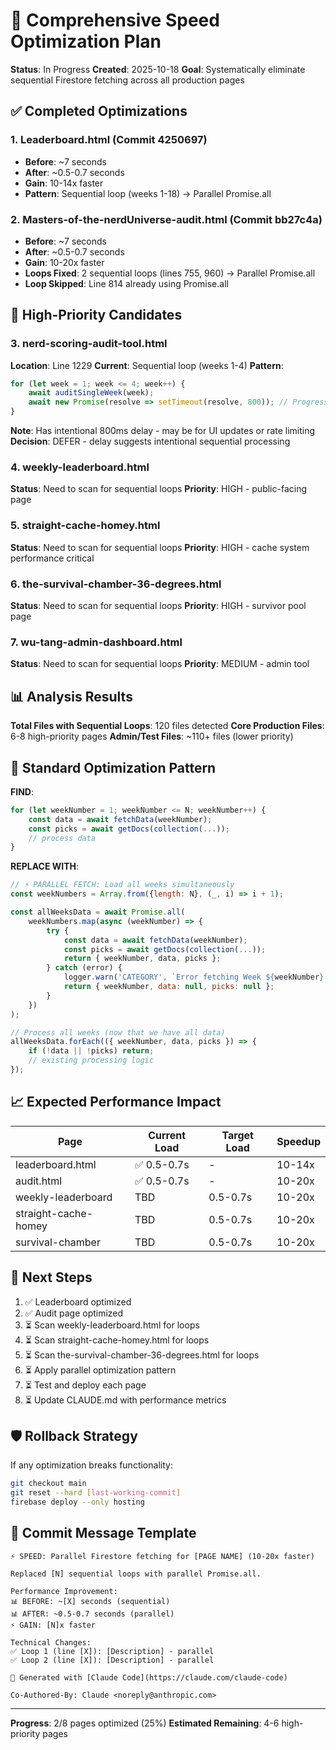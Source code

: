 # 🚀 Comprehensive Speed Optimization Plan
**Status**: In Progress
**Created**: 2025-10-18
**Goal**: Systematically eliminate sequential Firestore fetching across all production pages

## ✅ Completed Optimizations

### 1. Leaderboard.html (Commit 4250697)
- **Before**: ~7 seconds
- **After**: ~0.5-0.7 seconds
- **Gain**: 10-14x faster
- **Pattern**: Sequential loop (weeks 1-18) → Parallel Promise.all

### 2. Masters-of-the-nerdUniverse-audit.html (Commit bb27c4a)
- **Before**: ~7 seconds
- **After**: ~0.5-0.7 seconds
- **Gain**: 10-20x faster
- **Loops Fixed**: 2 sequential loops (lines 755, 960) → Parallel Promise.all
- **Loop Skipped**: Line 814 already using Promise.all

## 🎯 High-Priority Candidates

### 3. nerd-scoring-audit-tool.html
**Location**: Line 1229
**Current**: Sequential loop (weeks 1-4)
**Pattern**:
```javascript
for (let week = 1; week <= 4; week++) {
    await auditSingleWeek(week);
    await new Promise(resolve => setTimeout(resolve, 800)); // Progressive delay
}
```
**Note**: Has intentional 800ms delay - may be for UI updates or rate limiting
**Decision**: DEFER - delay suggests intentional sequential processing

### 4. weekly-leaderboard.html
**Status**: Need to scan for sequential loops
**Priority**: HIGH - public-facing page

### 5. straight-cache-homey.html
**Status**: Need to scan for sequential loops
**Priority**: HIGH - cache system performance critical

### 6. the-survival-chamber-36-degrees.html
**Status**: Need to scan for sequential loops
**Priority**: HIGH - survivor pool page

### 7. wu-tang-admin-dashboard.html
**Status**: Need to scan for sequential loops
**Priority**: MEDIUM - admin tool

## 📊 Analysis Results

**Total Files with Sequential Loops**: 120 files detected
**Core Production Files**: 6-8 high-priority pages
**Admin/Test Files**: ~110+ files (lower priority)

## 🔧 Standard Optimization Pattern

**FIND**:
```javascript
for (let weekNumber = 1; weekNumber <= N; weekNumber++) {
    const data = await fetchData(weekNumber);
    const picks = await getDocs(collection(...));
    // process data
}
```

**REPLACE WITH**:
```javascript
// ⚡ PARALLEL FETCH: Load all weeks simultaneously
const weekNumbers = Array.from({length: N}, (_, i) => i + 1);

const allWeeksData = await Promise.all(
    weekNumbers.map(async (weekNumber) => {
        try {
            const data = await fetchData(weekNumber);
            const picks = await getDocs(collection(...));
            return { weekNumber, data, picks };
        } catch (error) {
            logger.warn('CATEGORY', `Error fetching Week ${weekNumber}:`, error);
            return { weekNumber, data: null, picks: null };
        }
    })
);

// Process all weeks (now that we have all data)
allWeeksData.forEach(({ weekNumber, data, picks }) => {
    if (!data || !picks) return;
    // existing processing logic
});
```

## 📈 Expected Performance Impact

| Page | Current Load | Target Load | Speedup |
|------|--------------|-------------|---------|
| leaderboard.html | ✅ 0.5-0.7s | - | 10-14x |
| audit.html | ✅ 0.5-0.7s | - | 10-20x |
| weekly-leaderboard | TBD | 0.5-0.7s | 10-20x |
| straight-cache-homey | TBD | 0.5-0.7s | 10-20x |
| survival-chamber | TBD | 0.5-0.7s | 10-20x |

## 🎯 Next Steps

1. ✅ Leaderboard optimized
2. ✅ Audit page optimized
3. ⏳ Scan weekly-leaderboard.html for loops
4. ⏳ Scan straight-cache-homey.html for loops
5. ⏳ Scan the-survival-chamber-36-degrees.html for loops
6. ⏳ Apply parallel optimization pattern
7. ⏳ Test and deploy each page
8. ⏳ Update CLAUDE.md with performance metrics

## 🛡️ Rollback Strategy

If any optimization breaks functionality:
```bash
git checkout main
git reset --hard [last-working-commit]
firebase deploy --only hosting
```

## 📝 Commit Message Template

```
⚡ SPEED: Parallel Firestore fetching for [PAGE NAME] (10-20x faster)

Replaced [N] sequential loops with parallel Promise.all.

Performance Improvement:
📊 BEFORE: ~[X] seconds (sequential)
📊 AFTER: ~0.5-0.7 seconds (parallel)
⚡ GAIN: [N]x faster

Technical Changes:
✅ Loop 1 (line [X]): [Description] - parallel
✅ Loop 2 (line [X]): [Description] - parallel

🤖 Generated with [Claude Code](https://claude.com/claude-code)

Co-Authored-By: Claude <noreply@anthropic.com>
```

---

**Progress**: 2/8 pages optimized (25%)
**Estimated Remaining**: 4-6 high-priority pages
